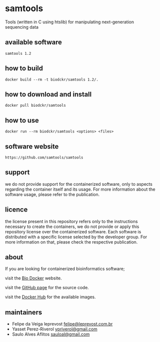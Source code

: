 samtools
=====
Tools (written in C using htslib) for manipulating next-generation sequencing data


available software
--------
`samtools 1.2`


how to build
------------
`docker build --rm -t biodckr/samtools 1.2/.`


how to download and install
---------------------------
`docker pull biodckr/samtools`


how to use
------------
`docker run --rm biodckr/samtools <options> <files>`


software website
----------------
`https://github.com/samtools/samtools`


support
-------
we do not provide support for the containerized software, only to aspects regarding the container itself
and its usage. For more information about the software usage, please refer to the publication.


licence
-------
the license present in this repository refers only to the instructions necessary to create the containers, we do not provide or apply this repository license over the containerized software. Each software is distributed with a specific license selected by the developer group. For more information on that, please check the respective publication.


about
-----
If you are looking for containerized bioinformatics software;

visit the [Bio Docker](http://biodocker.github.io "Bio Docker") website.

visit the [GitHub page](https://github.com/BioDocker/) for the source code.

visit the [Docker Hub](https://registry.hub.docker.com/repos/biodckr/) for the available images.


maintainers
-----------
* Felipe da Veiga leprevost <felipe@leprevost.com.br>
* Yasset Perez-Riverol <ypriverol@gmail.com>
* Saulo Alves Aflitos <sauloal@gmail.com>
